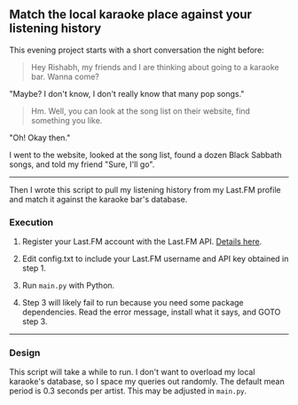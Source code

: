 ## Match the local karaoke place against your listening history

This evening project starts with a short conversation the night before:

> Hey Rishabh, my friends and I are thinking about going to a karaoke bar. Wanna come?

"Maybe? I don't know, I don't really know that many pop songs."

> Hm. Well, you can look at the song list on their website, find something you like.

"Oh! Okay then."


I went to the website, looked at the song list, found a dozen Black Sabbath songs, and told my friend "Sure, I'll go".

----

Then I wrote this script to pull my listening history from my Last.FM profile and match it against the karaoke bar's database.


### Execution
1. Register your Last.FM account with the Last.FM API. [Details here](https://www.last.fm/api#getting-started).

2. Edit config.txt to include your Last.FM username and API key obtained in step 1.

3. Run `main.py` with Python.

4. Step 3 will likely fail to run because you need some package dependencies. Read the error message, install what it says, and GOTO step 3. 

----

### Design

This script will take a while to run. I don't want to overload my local karaoke's database, so I space my queries out randomly.
The default mean period is 0.3 seconds per artist. This may be adjusted in `main.py`.